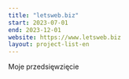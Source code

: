 ```yaml
---
title: "letsweb.biz"
start: 2023-07-01
end: 2023-12-01
website: https://www.letsweb.biz
layout: project-list-en
---
```


Moje przedsięwzięcie